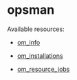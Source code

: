 # opsman

Available resources:

* [om_info](info.md)

* [om_installations](installations.md)

* [om_resource_jobs](resource_jobs.md)

